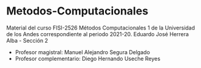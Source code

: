 # Metodos-Computacionales
Material del curso FISI-2526 Métodos Computacionales 1 de la Universidad de los Andes correspondiente al periodo 2021-20.
Eduardo José Herrera Alba - Sección 2
- Profesor magistral: Manuel Alejandro Segura Delgado
- Profesor complementario: Diego Hernando Useche Reyes 
